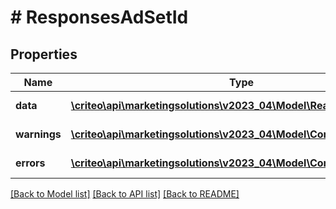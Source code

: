 # # ResponsesAdSetId

## Properties

Name | Type | Description | Notes
------------ | ------------- | ------------- | -------------
**data** | [**\criteo\api\marketingsolutions\v2023_04\Model\ReadModelAdSetId[]**](ReadModelAdSetId.md) |  | [optional] [readonly]
**warnings** | [**\criteo\api\marketingsolutions\v2023_04\Model\CommonProblem[]**](CommonProblem.md) |  | [optional] [readonly]
**errors** | [**\criteo\api\marketingsolutions\v2023_04\Model\CommonProblem[]**](CommonProblem.md) |  | [optional] [readonly]

[[Back to Model list]](../../README.md#models) [[Back to API list]](../../README.md#endpoints) [[Back to README]](../../README.md)

